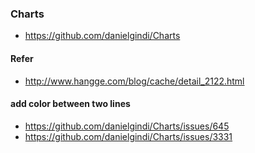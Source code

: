 ### Charts
- https://github.com/danielgindi/Charts

#### Refer
- http://www.hangge.com/blog/cache/detail_2122.html

#### add color between two lines

- https://github.com/danielgindi/Charts/issues/645
- https://github.com/danielgindi/Charts/issues/3331
